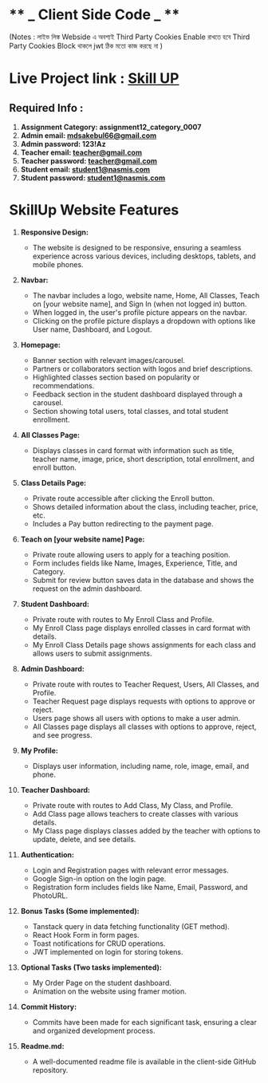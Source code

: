 # **                                _ Client Side Code _              **
<p>(Notes : লাইভ লিঙ্ক Webside এ অবশ্যই Third Party Cookies Enable রাখতে হবে Third Party Cookies Block থাকলে jwt ঠিক মতো কাজ করছে না )</p>


# Live Project link : [Skill UP](https://skillup-66.netlify.app/)

## Required Info  :

1. **Assignment Category: assignment12_category_0007**
2. **Admin email: mdsakebul66@gmail.com**
3. **Admin password: 123!Az**
4. **Teacher email: teacher@gmail.com**
5. **Teacher password: teacher@gmail.com**
6. **Student email: student1@nasmis.com**
7. **Student password: student1@nasmis.com**






# SkillUp Website Features

1. **Responsive Design:**
   - The website is designed to be responsive, ensuring a seamless experience across various devices, including desktops, tablets, and mobile phones.

2. **Navbar:**
   - The navbar includes a logo, website name, Home, All Classes, Teach on [your website name], and Sign In (when not logged in) button.
   - When logged in, the user's profile picture appears on the navbar.
   - Clicking on the profile picture displays a dropdown with options like User name, Dashboard, and Logout.

3. **Homepage:**
   - Banner section with relevant images/carousel.
   - Partners or collaborators section with logos and brief descriptions.
   - Highlighted classes section based on popularity or recommendations.
   - Feedback section in the student dashboard displayed through a carousel.
   - Section showing total users, total classes, and total student enrollment.

4. **All Classes Page:**
   - Displays classes in card format with information such as title, teacher name, image, price, short description, total enrollment, and enroll button.

5. **Class Details Page:**
   - Private route accessible after clicking the Enroll button.
   - Shows detailed information about the class, including teacher, price, etc.
   - Includes a Pay button redirecting to the payment page.

6. **Teach on [your website name] Page:**
   - Private route allowing users to apply for a teaching position.
   - Form includes fields like Name, Images, Experience, Title, and Category.
   - Submit for review button saves data in the database and shows the request on the admin dashboard.

7. **Student Dashboard:**
   - Private route with routes to My Enroll Class and Profile.
   - My Enroll Class page displays enrolled classes in card format with details.
   - My Enroll Class Details page shows assignments for each class and allows users to submit assignments.

8. **Admin Dashboard:**
   - Private route with routes to Teacher Request, Users, All Classes, and Profile.
   - Teacher Request page displays requests with options to approve or reject.
   - Users page shows all users with options to make a user admin.
   - All Classes page displays all classes with options to approve, reject, and see progress.

9. **My Profile:**
   - Displays user information, including name, role, image, email, and phone.

10. **Teacher Dashboard:**
    - Private route with routes to Add Class, My Class, and Profile.
    - Add Class page allows teachers to create classes with various details.
    - My Class page displays classes added by the teacher with options to update, delete, and see details.

11. **Authentication:**
    - Login and Registration pages with relevant error messages.
    - Google Sign-in option on the login page.
    - Registration form includes fields like Name, Email, Password, and PhotoURL.

12. **Bonus Tasks (Some implemented):**
    - Tanstack query in data fetching functionality (GET method).
    - React Hook Form in form pages.
    - Toast notifications for CRUD operations.
    - JWT implemented on login for storing tokens.

13. **Optional Tasks (Two tasks implemented):**
    - My Order Page on the student dashboard.
    - Animation on the website using framer motion.

14. **Commit History:**
    - Commits have been made for each significant task, ensuring a clear and organized development process.

15. **Readme.md:**
    - A well-documented readme file is available in the client-side GitHub repository.
